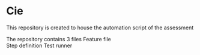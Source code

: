 # Cie
This repository is created to house the automation script of the assessment

The repository contains 3 files 
  Feature file  
  Step definition 
  Test runner 
